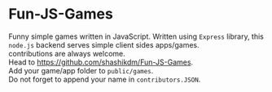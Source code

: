 # Fun-JS-Games
Funny simple games written in JavaScript.
Written using `Express` library, this `node.js` backend serves simple client sides apps/games.  
contributions are always welcome.  
Head to https://github.com/shashikdm/Fun-JS-Games.  
Add your game/app folder to `public/games`.  
Do not forget to append your name in `contributors.JSON`. 